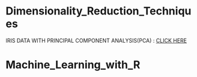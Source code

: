 # Dimensionality_Reduction_Techniques

<!DOCTYPE html>
<html>
<body>

<p> IRIS DATA WITH PRINCIPAL COMPONENT ANALYSIS(PCA) : <a href="http://rpubs.com/ghorai77/518856" target="_blank" rel="noopener noreferrer">CLICK HERE</a></p>
</body>
</html>

# Machine_Learning_with_R



